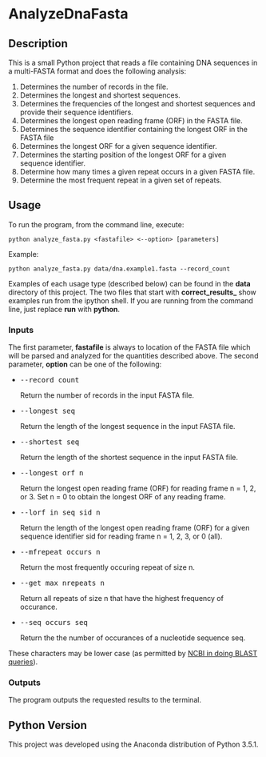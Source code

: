 # AnalyzeDnaFasta

## Description
This is a small Python project that reads a file containing DNA sequences in a multi-FASTA format and does the following analysis:

1. Determines the number of records in the file.
2. Determines the longest and shortest sequences.
3. Determines the frequencies of the longest and shortest sequences and provide their sequence identifiers.
4. Determines the longest open reading frame (ORF) in the FASTA file.
5. Determines the sequence identifier containing the longest ORF in the FASTA file
6. Determines the longest ORF for a given sequence identifier.
7. Determines the starting position of the longest ORF for a given sequence identifier.
8. Determine how many times a given repeat occurs in a given FASTA file.
9. Determine the most frequent repeat in a given set of repeats.

## Usage
To run the program, from the command line, execute:  

`python analyze_fasta.py <fastafile> <--option> [parameters]`

Example:

`python analyze_fasta.py data/dna.example1.fasta --record_count`

Examples of each usage type (described below) can be found in the **data** directory of this project.  The two files that start with **correct\_results\_** show examples run from the ipython shell.  If you are running from the command line, just replace **run** with **python**.

### Inputs
The first parameter, **fastafile** is always to location of the FASTA file which will be parsed and analyzed for the quantities described above.
The second parameter, **option** can be one of the following:  

<ul>
<li><pre>--record_count</pre> Return the number of records in the input FASTA file.</li>
<li><pre>--longest_seq</pre> Return the length of the longest sequence in the input FASTA file.</li>
<li><pre>--shortest_seq</pre> Return the length of the shortest sequence in the input FASTA file.</li>
<li><pre>--longest_orf n</pre> Return the longest open reading frame (ORF) for reading frame n = 1, 2, or 3. Set n = 0 to obtain the longest ORF of any reading frame.</li>
<li><pre>--lorf_in_seq sid n</pre> Return the length of the longest open reading frame (ORF) for a given sequence identifier sid for reading frame n = 1, 2, 3, or 0 (all).</li>
<li><pre>--mfrepeat_occurs n</pre> Return the most frequently occuring repeat of size n.</li>
<li><pre>--get_max_nrepeats n</pre> Return all repeats of size n that have the highest frequency of occurance.</li>
<li><pre>--seq_occurs seq</pre> Return the the number of occurances of a nucleotide sequence seq.</li>
</ul>

These characters may be lower case (as permitted by [NCBI in doing BLAST queries](http://blast.ncbi.nlm.nih.gov/blastcgihelp.shtml)).

### Outputs
The program outputs the requested results to the terminal.

## Python Version
This project was developed using the Anaconda distribution of Python 3.5.1.
